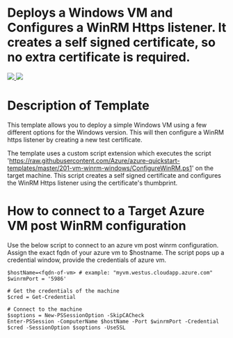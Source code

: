 # Deploys a Windows VM and Configures a WinRM Https listener. It creates a self signed certificate, so no extra certificate is required.

<a href="https://portal.azure.com/#create/Microsoft.Template/uri/https%3A%2F%2Fraw.githubusercontent.com%2FAzure%2Fazure-quickstart-templates%2Fmaster%2F201-vm-winrm-windows%2Fazuredeploy.json" target="_blank">
    <img src="http://azuredeploy.net/deploybutton.png"/>
</a>
<a href="http://armviz.io/#/?load=https%3A%2F%2Fraw.githubusercontent.com%2FAzure%2Fazure-quickstart-templates%2Fmaster%2F201-vm-winrm-windows%2Fazuredeploy.json" target="_blank">
    <img src="http://armviz.io/visualizebutton.png"/>
</a>

Description of Template
=======================
This template allows you to deploy a simple Windows VM using a few different options for the Windows version. 
This will then configure a WinRM https listener by creating a new test certificate.

The template uses a custom script extension which executes the script 'https://raw.githubusercontent.com/Azure/azure-quickstart-templates/master/201-vm-winrm-windows/ConfigureWinRM.ps1' on the target machine.
This script creates a self signed certificate and configures the WinRM Https listener using the certificate's thumbprint.



How to connect to a Target Azure VM post WinRM configuration
============================================================
Use the below script to connect to an azure vm post winrm configuration. Assign the exact fqdn of your azure vm to $hostname.
The script pops up a credential window, provide the credentials of azure vm.

	$hostName=<fqdn-of-vm> # example: "myvm.westus.cloudapp.azure.com"
	$winrmPort = '5986'

	# Get the credentials of the machine
	$cred = Get-Credential

	# Connect to the machine
	$soptions = New-PSSessionOption -SkipCACheck
	Enter-PSSession -ComputerName $hostName -Port $winrmPort -Credential $cred -SessionOption $soptions -UseSSL
